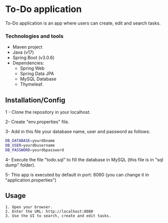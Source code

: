 # To-Do application

To-Do application is an app where users can create, edit and search tasks. 

### Technologies and tools

- Maven project
- Java (v17)
- Spring Boot (v3.0.6)
- Dependencies:
  - Spring Web
  - Spring Data JPA
  - MySQL Database
  - Thymeleaf. 

## Installation/Config

1 - Clone the repository in your localhost.

2- Create "env.properties" file.

3- Add in this file your database name, user and password as follows:

```bash
DB_DATABASE=yourdbname
DB_USER=yourdbusername
DB_PASSWORD=yourdbpassword
```
4- Execute the file "todo.sql" to fill the database in MySQL (this file is in "sql dump" folder).

5- This app is executed by default in port: 8080 (you can change it in "application.properties")
## Usage

```
1. Open your browser.
2. Enter the URL: http://localhost:8080
3. Use the UI to search, create and edit tasks.
```




